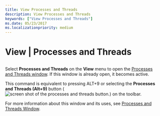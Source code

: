 ```yaml
---
title: View Processes and Threads
description: View Processes and Threads
keywords: ["View Processes and Threads"]
ms.date: 05/23/2017
ms.localizationpriority: medium
---
```


# View | Processes and Threads


## <span id="ddk_view_processes_and_threads_dbg"></span><span id="DDK_VIEW_PROCESSES_AND_THREADS_DBG"></span>


Select **Processes and Threads** on the **View** menu to open the [Processes and Threads window](processes-and-threads-window.md). If this window is already open, it becomes active.

This command is equivalent to pressing ALT+9 or selecting the **Processes and Threads (Alt+9)** button (![screen shot of the processes and threads button.](images/window-processes-threads.png)) on the toolbar.

For more information about this window and its uses, see [Processes and Threads Window](processes-and-threads-window.md).

 

 





